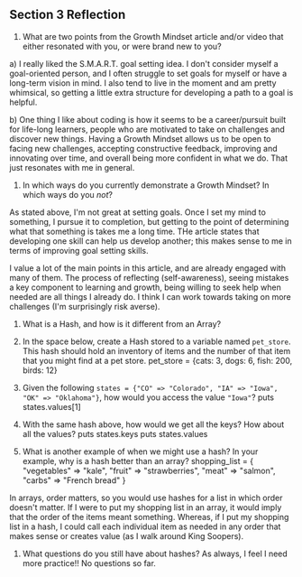 ## Section 3 Reflection

1. What are two points from the Growth Mindset article and/or video that either resonated with you, or were brand new to you?

a) I really liked the S.M.A.R.T. goal setting idea. I don't consider myself a goal-oriented person, and I often struggle to set goals for myself or have a long-term vision in mind. I also tend to live in the moment and am pretty whimsical, so getting a little extra structure for developing a path to a goal is helpful.

b) One thing I like about coding is how it seems to be a career/pursuit built for life-long learners, people who are motivated to take on challenges and discover new things. Having a Growth Mindset allows us to be open to facing new challenges, accepting constructive feedback, improving and innovating over time, and overall being more confident in what we do. That just resonates with me in general.


1. In which ways do you currently demonstrate a Growth Mindset? In which ways do you _not_?

As stated above, I'm not great at setting goals. Once I set my mind to something, I pursue it to completion, but getting to the point of determining what that something is takes me a long time. THe article states that developing one skill can help us develop another; this makes sense to me in terms of improving goal setting skills.

I value a lot of the main points in this article, and are already engaged with many of them. The process of reflecting (self-awareness), seeing mistakes a key component to learning and growth, being willing to seek help when needed are all things I already do. I think I can work towards taking on more challenges (I'm surprisingly risk averse).

1. What is a Hash, and how is it different from an Array?

1. In the space below, create a Hash stored to a variable named `pet_store`.  This hash should hold an inventory of items and the number of that item that you might find at a pet store.
pet_store = {cats: 3, dogs: 6, fish: 200, birds: 12}

1. Given the following `states = {"CO" => "Colorado", "IA" => "Iowa", "OK" => "Oklahoma"}`, how would you access the value `"Iowa"`?
puts states.values[1]

1. With the same hash above, how would we get all the keys?  How about all the values?
puts states.keys
puts states.values

1. What is another example of when we might use a hash?  In your example, why is a hash better than an array?
shopping_list = {
  "vegetables" => "kale",
  "fruit" => "strawberries",
  "meat" => "salmon",
  "carbs" => "French bread"
}

In arrays, order matters, so you would use hashes for a list in which order doesn't matter. If I were to put my shopping list in an array, it would imply that the order of the items meant something. Whereas, if I put my shopping list in a hash, I could call each individual item as needed in any order that makes sense or creates value (as I walk around King Soopers).

1. What questions do you still have about hashes?
As always, I feel I need more practice!! No questions so far.
